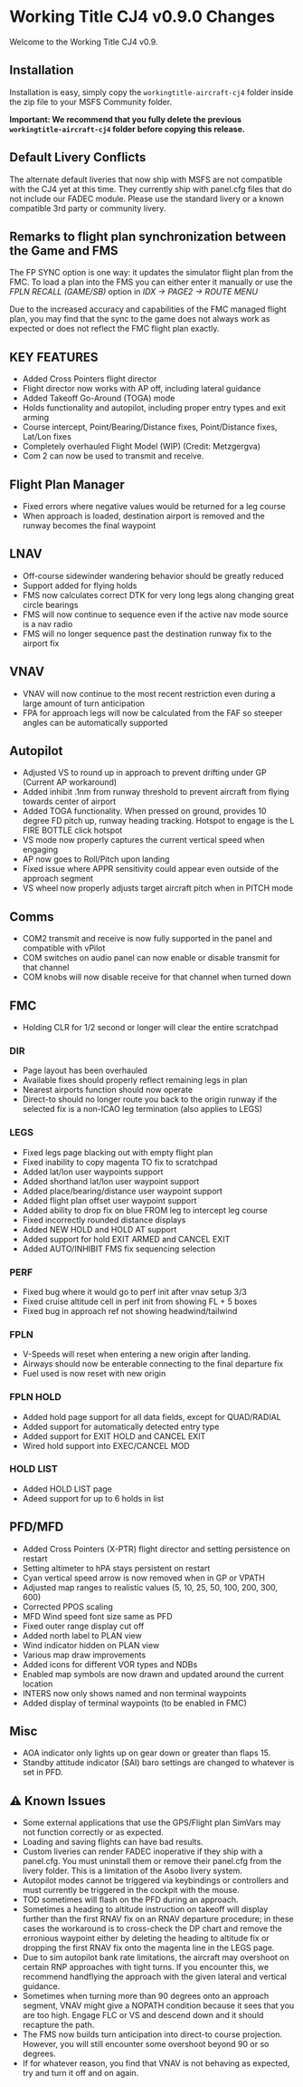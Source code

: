 # Working Title CJ4 v0.9.0 Changes

Welcome to the Working Title CJ4 v0.9.

## Installation
Installation is easy, simply copy the `workingtitle-aircraft-cj4` folder inside the zip file to your MSFS Community folder. 

**Important: We recommend that you fully delete the previous `workingtitle-aircraft-cj4` folder before copying this release.**

## Default Livery Conflicts
The alternate default liveries that now ship with MSFS are not compatible with the CJ4 yet at this time. They currently ship with panel.cfg files that do not include our FADEC module. Please use the standard livery or a known compatible 3rd party or community livery.

## Remarks to flight plan synchronization between the Game and FMS 
The FP SYNC option is one way: it updates the simulator flight plan from the FMC. To load a plan into the FMS you can either enter it manually or use the _FPLN RECALL (GAME/SB)_ option in _IDX -> PAGE2 -> ROUTE MENU_

Due to the increased accuracy and capabilities of the FMC managed flight plan, you may find that the sync to the game does not always work as expected or does not reflect the FMC flight plan exactly.

## KEY FEATURES
* Added Cross Pointers flight director
* Flight director now works with AP off, including lateral guidance
* Added Takeoff Go-Around (TOGA) mode
* Holds functionality and autopilot, including proper entry types and exit arming
* Course intercept, Point/Bearing/Distance fixes, Point/Distance fixes, Lat/Lon fixes
* Completely overhauled Flight Model (WIP) (Credit: Metzgergva)
* Com 2 can now be used to transmit and receive.

## Flight Plan Manager
* Fixed errors where negative values would be returned for a leg course
* When approach is loaded, destination airport is removed and the runway becomes the final waypoint

## LNAV
* Off-course sidewinder wandering behavior should be greatly reduced
* Support added for flying holds
* FMS now calculates correct DTK for very long legs along changing great circle bearings
* FMS will now continue to sequence even if the active nav mode source is a nav radio
* FMS will no longer sequence past the destination runway fix to the airport fix

## VNAV
* VNAV will now continue to the most recent restriction even during a large amount of turn anticipation
* FPA for approach legs will now be calculated from the FAF so steeper angles can be automatically supported

## Autopilot
* Adjusted VS to round up in approach to prevent drifting under GP (Current AP workaround)
* Added inhibit .1nm from runway threshold to prevent aircraft from flying towards center of airport
* Added TOGA functionality. When pressed on ground, provides 10 degree FD pitch up, runway heading tracking. Hotspot to engage is the L FIRE BOTTLE click hotspot
* VS mode now properly captures the current vertical speed when engaging
* AP now goes to Roll/Pitch upon landing
* Fixed issue where APPR sensitivity could appear even outside of the approach segment
* VS wheel now properly adjusts target aircraft pitch when in PITCH mode

## Comms
* COM2 transmit and receive is now fully supported in the panel and compatible with vPilot
* COM switches on audio panel can now enable or disable transmit for that channel
* COM knobs will now disable receive for that channel when turned down

## FMC
* Holding CLR for 1/2 second or longer will clear the entire scratchpad

### DIR
* Page layout has been overhauled
* Available fixes should properly reflect remaining legs in plan
* Nearest airports function should now operate
* Direct-to should no longer route you back to the origin runway if the selected fix is a non-ICAO leg termination (also applies to LEGS)

### LEGS
* Fixed legs page blacking out with empty flight plan
* Fixed inability to copy magenta TO fix to scratchpad
* Added lat/lon user waypoints support
* Added shorthand lat/lon user waypoint support
* Added place/bearing/distance user waypoint support
* Added flight plan offset user waypoint support
* Added ability to drop fix on blue FROM leg to intercept leg course
* Fixed incorrectly rounded distance displays
* Added NEW HOLD and HOLD AT support
* Added support for hold EXIT ARMED and CANCEL EXIT
* Added AUTO/INHIBIT FMS fix sequencing selection

### PERF
* Fixed bug where it would go to perf init after vnav setup 3/3
* Fixed cruise altitude cell in perf init from showing FL + 5 boxes
* Fixed bug in approach ref not showing headwind/tailwind

### FPLN
* V-Speeds will reset when entering a new origin after landing.
* Airways should now be enterable connecting to the final departure fix
* Fuel used is now reset with new origin

### FPLN HOLD
* Added hold page support for all data fields, except for QUAD/RADIAL
* Added support for automatically detected entry type
* Added support for EXIT HOLD and CANCEL EXIT
* Wired hold support into EXEC/CANCEL MOD

### HOLD LIST
* Added HOLD LIST page
* Adeed support for up to 6 holds in list

## PFD/MFD
* Added Cross Pointers (X-PTR) flight director and setting persistence on restart
* Setting altimeter to hPA stays persistent on restart
* Cyan vertical speed arrow is now removed when in GP or VPATH
* Adjusted map ranges to realistic values (5, 10, 25, 50, 100, 200, 300, 600)
* Corrected PPOS scaling
* MFD Wind speed font size same as PFD
* Fixed outer range display cut off
* Added north label to PLAN view
* Wind indicator hidden on PLAN view
* Various map draw improvements
* Added icons for different VOR types and NDBs
* Enabled map symbols are now drawn and updated around the current location
* INTERS now only shows named and non terminal waypoints
* Added display of terminal waypoints (to be enabled in FMC)

## Misc
* AOA indicator only lights up on gear down or greater than flaps 15.
* Standby attitude indicator (SAI) baro settings are changed to whatever is set in PFD.

## ⚠️ Known Issues
* Some external applications that use the GPS/Flight plan SimVars may not function correctly or as expected.
* Loading and saving flights can have bad results.
* Custom liveries can render FADEC inoperative if they ship with a panel.cfg. You must uninstall them or remove their panel.cfg from the livery folder. This is a limitation of the Asobo livery system.
* Autopilot modes cannot be triggered via keybindings or controllers and must currently be triggered in the cockpit with the mouse.
* TOD sometimes will flash on the PFD during an approach.
* Sometimes a heading to altitude instruction on takeoff will display further than the first RNAV fix on an RNAV departure procedure; in these cases the workaround is to cross-check the DP chart and remove the erronious waypoint either by deleting the heading to altitude fix or dropping the first RNAV fix onto the magenta line in the LEGS page.
* Due to sim autopilot bank rate limitations, the aircraft may overshoot on certain RNP approaches with tight turns. If you encounter this, we recommend handflying the approach with the given lateral and vertical guidance.
* Sometimes when turning more than 90 degrees onto an approach segment, VNAV might give a NOPATH condition because it sees that you are too high.  Engage FLC or VS and descend down and it should recapture the path.
* The FMS now builds turn anticipation into direct-to course projection. However, you will still encounter some overshoot beyond 90 or so degrees.
* If for whatever reason, you find that VNAV is not behaving as expected, try and turn it off and on again.

